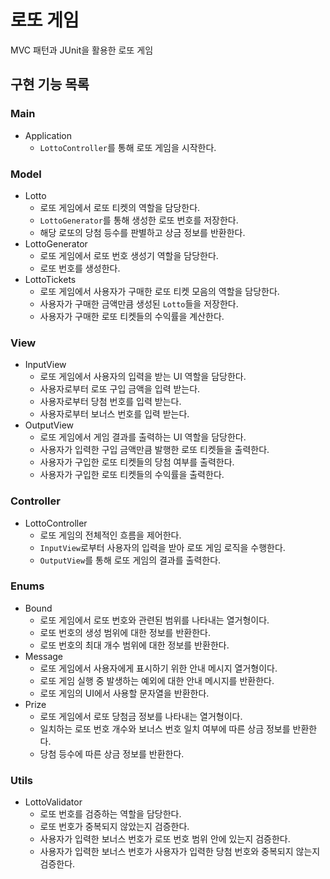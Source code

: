 # 로또 게임

MVC 패턴과 JUnit을 활용한 로또 게임

## 구현 기능 목록

### Main

* Application
    * `LottoController`를 통해 로또 게임을 시작한다.

### Model

* Lotto
    * 로또 게임에서 로또 티켓의 역할을 담당한다.
    * `LottoGenerator`를 통해 생성한 로또 번호를 저장한다.
    * 해당 로또의 당첨 등수를 판별하고 상금 정보를 반환한다.
* LottoGenerator
    * 로또 게임에서 로또 번호 생성기 역할을 담당한다.
    * 로또 번호를 생성한다.
* LottoTickets
    * 로또 게임에서 사용자가 구매한 로또 티켓 모음의 역할을 담당한다.
    * 사용자가 구매한 금액만큼 생성된 `Lotto`들을 저장한다.
    * 사용자가 구매한 로또 티켓들의 수익률을 계산한다.

### View

* InputView
    * 로또 게임에서 사용자의 입력을 받는 UI 역할을 담당한다.
    * 사용자로부터 로또 구입 금액을 입력 받는다.
    * 사용자로부터 당첨 번호를 입력 받는다.
    * 사용자로부터 보너스 번호를 입력 받는다.
* OutputView
    * 로또 게임에서 게임 결과를 출력하는 UI 역할을 담당한다.
    * 사용자가 입력한 구입 금액만큼 발행한 로또 티켓들을 출력한다.
    * 사용자가 구입한 로또 티켓들의 당첨 여부를 출력한다.
    * 사용자가 구입한 로또 티켓들의 수익률을 출력한다.

### Controller

* LottoController
    * 로또 게임의 전체적인 흐름을 제어한다.
    * `InputView`로부터 사용자의 입력을 받아 로또 게임 로직을 수행한다.
    * `OutputView`를 통해 로또 게임의 결과를 출력한다.

### Enums

* Bound
    * 로또 게임에서 로또 번호와 관련된 범위를 나타내는 열거형이다.
    * 로또 번호의 생성 범위에 대한 정보를 반환한다.
    * 로또 번호의 최대 개수 범위에 대한 정보를 반환한다.
* Message
    * 로또 게임에서 사용자에게 표시하기 위한 안내 메시지 열거형이다.
    * 로또 게임 실행 중 발생하는 예외에 대한 안내 메시지를 반환한다.
    * 로또 게임의 UI에서 사용할 문자열을 반환한다.
* Prize
    * 로또 게임에서 로또 당첨금 정보를 나타내는 열거형이다.
    * 일치하는 로또 번호 개수와 보너스 번호 일치 여부에 따른 상금 정보를 반환한다.
    * 당첨 등수에 따른 상금 정보를 반환한다.

### Utils

* LottoValidator
    * 로또 번호를 검증하는 역할을 담당한다.
    * 로또 번호가 중복되지 않았는지 검증한다.
    * 사용자가 입력한 보너스 번호가 로또 번호 범위 안에 있는지 검증한다.
    * 사용자가 입력한 보너스 번호가 사용자가 입력한 당첨 번호와 중복되지 않는지 검증한다.